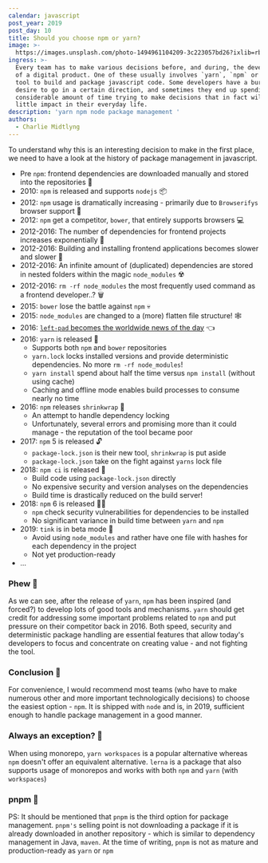 ```yaml
---
calendar: javascript
post_year: 2019
post_day: 10
title: Should you choose npm or yarn?
image: >-
  https://images.unsplash.com/photo-1494961104209-3c223057bd26?ixlib=rb-1.2.1&auto=format&fit=crop&w=1892&q=80
ingress: >-
  Every team has to make various decisions before, and during, the development
  of a digital product. One of these usually involves `yarn`, `npm` or another
  tool to build and package javascript code. Some developers have a burning
  desire to go in a certain direction, and sometimes they end up spending a
  considerable amount of time trying to make decisions that in fact will have
  little impact in their everyday life. 
description: 'yarn npm node package management '
authors:
  - Charlie Midtlyng
---
```


To understand why this is an interesting decision to make in the first place, we need to have a look at the history of package management in javascript.

* Pre `npm`: frontend dependencies are downloaded manually and stored into the repositories 📁
* 2010: `npm` is released and supports `nodejs` 📦
* 2012: `npm` usage is dramatically increasing - primarily due to `Browserifys` browser support 🎉
* 2012: `npm` get a competitor, `bower`, that entirely supports browsers 💻
* 2012-2016: The number of dependencies for frontend projects increases exponentially 🤯
* 2012-2016: Building and installing frontend applications becomes slower and slower 🐢
* 2012-2016: An infinite amount of (duplicated) dependencies are stored in nested folders within the magic `node_modules` ☢️
* 2012-2016: `rm -rf node_modules` the most frequently used command as a frontend developer..? 🗑
* 2015: `bower` lose the battle against `npm` 💀
* 2015: `node_modules` are changed to a (more) flatten file structure! 🕸
* 2016: [`left-pad` becomes the worldwide news of the day](https://qz.com/646467/how-one-programmer-broke-the-internet-by-deleting-a-tiny-piece-of-code) 👈
* 2016: `yarn` is released 🚀
  * Supports both `npm` and `bower` repositories
  * `yarn.lock` locks installed versions and provide deterministic dependencies. No more `rm -rf node_modules`! 
  * `yarn install` spend about half the time versus `npm install` (without using cache)
  * Caching and offline mode enables build processes to consume nearly no time
* 2016: `npm` releases `shrinkwrap` 🧯
  * An attempt to handle dependency locking
  * Unfortunately, several errors and promising more than it could manage - the reputation of the tool became poor
* 2017: `npm` 5 is released 🔓
  * `package-lock.json` is their new tool, `shrinkwrap` is put aside
  * `package-lock.json` take on the fight against `yarns` lock file
* 2018: `npm ci` is released 🛬
  * Build code using `package-lock.json` directly 
  * No expensive security and version analyses on the dependencies
  * Build time is drastically reduced on the build server!
* 2018: `npm` 6 is released 👮‍♀️
  * `npm` check security vulnerabilities for dependencies to be installed
  * No significant variance in build time between `yarn` and `npm`
* 2019: `tink` is in beta mode 🦋
  * Avoid using `node_modules` and rather have one file with hashes for each dependency in the project
  * Not yet production-ready
* ...

### Phew 🥵
As we can see, after the release of `yarn`, `npm` has been inspired (and forced?) to develop lots of good tools and mechanisms. `yarn` should get credit for addressing some important problems related to `npm` and put pressure on their competitor back in 2016.  Both speed, security and deterministic package handling are essential features that allow today's developers to focus and concentrate on creating value - and not fighting the tool.

### Conclusion 🤔
For convenience, I would recommend most teams (who have to make numerous other and more important technologically decisions) to choose the easiest option - `npm`. It is shipped with `node` and is, in 2019, sufficient enough to handle package management in a good manner.

### Always an exception? 🧐
When using monorepo, `yarn workspaces` is a popular alternative whereas `npm` doesn't offer an equivalent alternative. `lerna` is a package that also supports usage of monorepos and works with both `npm` and `yarn` (with `workspaces`)

### pnpm 🥉
PS: It should be mentioned that `pnpm` is the third option for package management. `pnpm's` selling point is not downloading a package if it is already downloaded in another repository - which is similar to dependency management in Java, `maven`. At the time of writing, `pnpm` is not as mature and production-ready as `yarn` or `npm`
